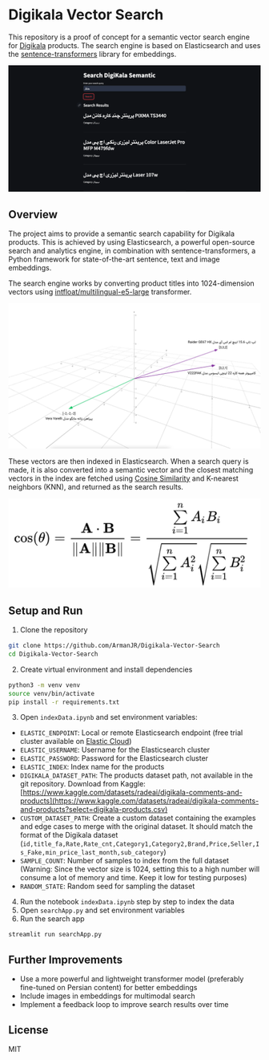 # Digikala Vector Search

This repository is a proof of concept for a semantic vector search engine for [Digikala](https://digikala.com) products. 
The search engine is based on Elasticsearch and uses the [sentence-transformers](https://www.sbert.net/) library for embeddings.

<p align="center">
  <img src="doc/demo.png"/>
</p>

## Overview
The project aims to provide a semantic search capability for Digikala products. This is achieved by using Elasticsearch, a powerful open-source search and analytics engine, in combination with sentence-transformers, a Python framework for state-of-the-art sentence, text and image embeddings.

The search engine works by converting product titles into 1024-dimension vectors using [intfloat/multilingual-e5-large](https://huggingface.co/intfloat/multilingual-e5-large) transformer.

<p align="center">
  <img src="doc/space.png"/>
</p>

These vectors are then indexed in Elasticsearch. When a search query is made, it is also converted into a semantic vector and the closest matching vectors in the index are fetched using [Cosine Similarity](https://en.wikipedia.org/wiki/Cosine_similarity) and K-nearest neighbors (KNN), and returned as the search results.

<p align="center">
  <img src="doc/cosine.png"/>
</p>

## Setup and Run
1. Clone the repository
```bash
git clone https://github.com/ArmanJR/Digikala-Vector-Search
cd Digikala-Vector-Search
```

2. Create virtual environment and install dependencies
```bash
python3 -m venv venv
source venv/bin/activate
pip install -r requirements.txt
```

3. Open `indexData.ipynb` and set environment variables:
- `ELASTIC_ENDPOINT`: Local or remote Elasticsearch endpoint (free trial cluster available on [Elastic Cloud](https://cloud.elastic.co/))
- `ELASTIC_USERNAME`: Username for the Elasticsearch cluster
- `ELASTIC_PASSWORD`: Password for the Elasticsearch cluster
- `ELASTIC_INDEX`: Index name for the products
- `DIGIKALA_DATASET_PATH`: The products dataset path, not available in the git repository. Download from Kaggle: [https://www.kaggle.com/datasets/radeai/digikala-comments-and-products](https://www.kaggle.com/datasets/radeai/digikala-comments-and-products?select=digikala-products.csv)
- `CUSTOM_DATASET_PATH`: Create a custom dataset containing the examples and edge cases to merge with the original dataset. It should match the format of the Digikala dataset (`id,title_fa,Rate,Rate_cnt,Category1,Category2,Brand,Price,Seller,Is_Fake,min_price_last_month,sub_category`)
- `SAMPLE_COUNT`: Number of samples to index from the full dataset (Warning: Since the vector size is 1024, setting this to a high number will consume a lot of memory and time. Keep it low for testing purposes)
- `RANDOM_STATE`: Random seed for sampling the dataset

4. Run the notebook `indexData.ipynb` step by step to index the data
5. Open `searchApp.py` and set environment variables
6. Run the search app
```bash
streamlit run searchApp.py
```

## Further Improvements
- Use a more powerful and lightweight transformer model (preferably fine-tuned on Persian content) for better embeddings
- Include images in embeddings for multimodal search
- Implement a feedback loop to improve search results over time

## License
MIT